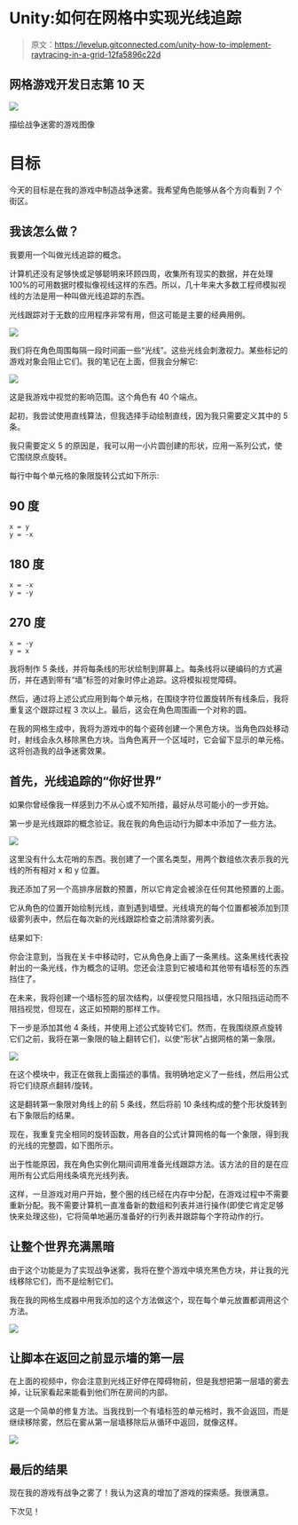 # Unity:如何在网格中实现光线追踪

> 原文：<https://levelup.gitconnected.com/unity-how-to-implement-raytracing-in-a-grid-12fa5896c22d>

## 网格游戏开发日志第 10 天

![](img/8ae3d0f409bc83b9b7293f4a5400e46a.png)

描绘战争迷雾的游戏图像

# 目标

今天的目标是在我的游戏中制造战争迷雾。我希望角色能够从各个方向看到 7 个街区。

## 我该怎么做？

我要用一个叫做光线追踪的概念。

计算机还没有足够快或足够聪明来环顾四周，收集所有现实的数据，并在处理 100%的可用数据时模拟像视线这样的东西。所以，几十年来大多数工程师模拟视线的方法是用一种叫做光线追踪的东西。

光线跟踪对于无数的应用程序非常有用，但这可能是主要的经典用例。

![](img/7cf7d355443e872b3b96e3ae830a4b08.png)

我们将在角色周围每隔一段时间画一些“光线”。这些光线会刺激视力。某些标记的游戏对象会阻止它们。我的笔记在上面，但我会分解它:

![](img/422a74562f5b44213237145b9c059b25.png)

这是我游戏中视觉的影响范围。这个角色有 40 个端点。

起初，我尝试使用直线算法，但我选择手动绘制直线，因为我只需要定义其中的 5 条。

我只需要定义 5 的原因是，我可以用一小片圆创建的形状，应用一系列公式，使它围绕原点旋转。

每行中每个单元格的象限旋转公式如下所示:

## 90 度

```
x = y
y = -x
```

## 180 度

```
x = -x
y = -y
```

## 270 度

```
x = -y
y = x
```

我将制作 5 条线，并将每条线的形状绘制到屏幕上。每条线将以硬编码的方式遍历，并在遇到带有“墙”标签的对象时停止追踪。这将模拟视觉障碍。

然后，通过将上述公式应用到每个单元格，在围绕字符位置旋转所有线条后，我将重复这个跟踪过程 3 次以上。最后，这会在角色周围画一个对称的圆。

在我的网格生成中，我将为游戏中的每个瓷砖创建一个黑色方块。当角色四处移动时，射线会永久移除黑色方块。当角色离开一个区域时，它会留下显示的单元格。这将创造我的战争迷雾效果。

## 首先，光线追踪的“你好世界”

如果你曾经像我一样感到力不从心或不知所措，最好从尽可能小的一步开始。

第一步是光线跟踪的概念验证。我在我的角色运动行为脚本中添加了一些方法。

![](img/bf8b164e3984334babdf1fbff8294978.png)

这里没有什么太花哨的东西。我创建了一个匿名类型，用两个数组依次表示我的光线的所有相对 x 和 y 位置。

我还添加了另一个高排序层数的预置，所以它肯定会被涂在任何其他预置的上面。

它从角色的位置开始绘制光线，直到遇到墙壁。光线填充的每个位置都被添加到顶级雾列表中，然后在每次新的光线跟踪检查之前清除雾列表。

结果如下:

你会注意到，当我在关卡中移动时，它从角色身上画了一条黑线。这条黑线代表投射出的一条光线，作为概念的证明。您还会注意到它被墙和其他带有墙标签的东西挡住了。

在未来，我将创建一个墙标签的层次结构，以便视觉只阻挡墙，水只阻挡运动而不阻挡视觉，但现在，这正如预期的那样工作。

下一步是添加其他 4 条线，并使用上述公式旋转它们。然而，在我围绕原点旋转它们之前，我将在第一象限的轴上翻转它们，以使“形状”占据网格的第一象限。

![](img/861fe238fae42c940a55bcce849dff32.png)

在这个模块中，我正在做我上面描述的事情。我明确地定义了一些线，然后用公式将它们绕原点翻转/旋转。

这是翻转第一象限对角线上的前 5 条线，然后将前 10 条线构成的整个形状旋转到右下象限后的结果。

现在，我重复完全相同的旋转函数，用各自的公式计算网格的每一个象限，得到我的光线的完整圆，如下图所示。

出于性能原因，我在角色实例化期间调用准备光线跟踪方法。该方法的目的是在应用所有公式后用线条填充光线列表。

这样，一旦游戏对用户开始，整个圈的线已经在内存中分配，在游戏过程中不需要重新分配。我不需要计算机一直准备新的数组和列表并进行操作(即使它肯定足够快来处理这些)，它将简单地遍历准备好的行列表并跟踪每个字符动作的行。

## 让整个世界充满黑暗

由于这个功能是为了实现战争迷雾，我将在整个游戏中填充黑色方块，并让我的光线移除它们，而不是绘制它们。

我在我的网格生成器中用我添加的这个方法做这个，现在每个单元放置都调用这个方法。

![](img/d085c60527884599bac09bb89b9dd92b.png)

## 让脚本在返回之前显示墙的第一层

在上面的视频中，你会注意到光线正好停在障碍物前，但是我想把第一层墙的雾去掉，让玩家看起来能看到他们所在房间的内部。

这是一个简单的修复方法。当我找到一个有墙标签的单元格时，我不会返回，而是继续移除雾，然后在雾从第一层墙移除后从循环中返回，就像这样。

![](img/c493def57e35c2cef95201dd09b43a19.png)

## 最后的结果

现在我的游戏有战争之雾了！我认为这真的增加了游戏的探索感。我很满意。

下次见！